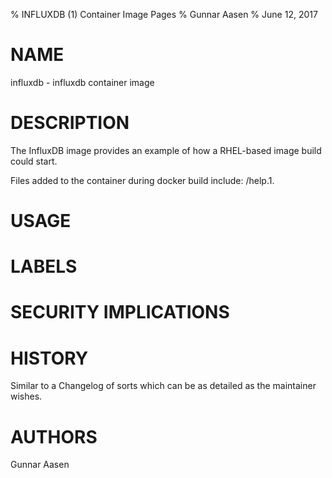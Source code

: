 % INFLUXDB (1) Container Image Pages
% Gunnar Aasen
% June 12, 2017

# NAME
influxdb \- influxdb container image

# DESCRIPTION
The InfluxDB image provides an example of how a RHEL-based image build could start.

Files added to the container during docker build include: /help.1.

# USAGE

# LABELS

# SECURITY IMPLICATIONS

# HISTORY
Similar to a Changelog of sorts which can be as detailed as the maintainer wishes.

# AUTHORS
Gunnar Aasen